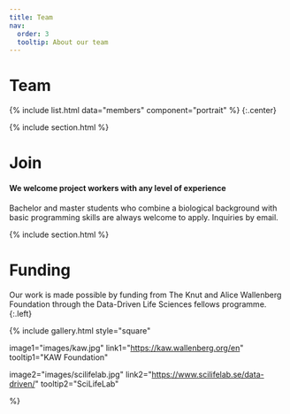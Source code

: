 ```yaml
---
title: Team
nav:
  order: 3
  tooltip: About our team
---
```


# <i class="fas fa-users"></i>Team

<!-- {% include section.html %} -->

{%
  include list.html
  data="members"
  component="portrait"
%}
{:.center}

{% include section.html %}

# <i class="fas fa-users"></i>Join

#### We welcome project workers with any level of experience

Bachelor and master students who combine a biological background with basic programming skills are always welcome to apply. Inquiries by email.

{% include section.html %}

# Funding

Our work is made possible by funding from The Knut and Alice Wallenberg Foundation through the Data-Driven Life Sciences fellows programme.
{:.left}

{%
  include gallery.html
  style="square"

  image1="images/kaw.jpg"
  link1="https://kaw.wallenberg.org/en"
  tooltip1="KAW Foundation"

  image2="images/scilifelab.jpg"
  link2="https://www.scilifelab.se/data-driven/"
  tooltip2="SciLifeLab"

%}

